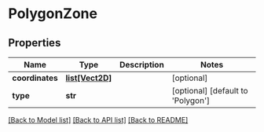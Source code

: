 # PolygonZone

## Properties
Name | Type | Description | Notes
------------ | ------------- | ------------- | -------------
**coordinates** | [**list[Vect2D]**](Vect2D.md) |  | [optional] 
**type** | **str** |  | [optional] [default to 'Polygon']

[[Back to Model list]](../../README.md#documentation-for-models) [[Back to API list]](../../README.md#documentation-for-api-endpoints) [[Back to README]](../../README.md)


